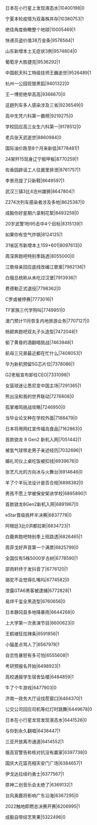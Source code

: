 日本在小行星上发现液态水|10400198|0

宁夏本轮疫情为双毒株并存|10380753|1

绝佳角度俯瞰整个地球|10005469|1

快递员盗价值38万金条|9576564|1

山东新增本土无症状3例|9574804|0

葡萄牙大胜捷克|9536292|1

中国航天科工特级技师王巍逝世|9526489|1

杭州一公园现银黑狐|9401322|0

王一博拒绝举高高|9366670|0

这趟列车多人感染涉及三省|9236549|0

高中生凭六科第一霸榜|9219275|0

学校回应高三女生六科第一|9178512|0

老兵张天武逝世|8860984|0

国际油价跌至8个月来新低|8778481|1

24架歼15现身辽宁舰甲板|8770259|1

佐香园辟谣工人往酱里排泄|8761757|1

李景亮提了只新鞋|8649597|1

武汉三镇3比4沧州雄狮|8647804|1

Z274次列车感染者涉及多地|8625387|0

成毅你好星期六录制花絮|8493259|0

20岁武警1秒95击中4个目标|8315139|1

如果你有空气炸锅|8124125|1

31省区市新增本土159+601|8097613|0

周深奔跑吧特别季路透|8055000|0

江歌母亲回应底线改编江歌案|7982136|1

白俄总统称从未吃过汉堡|7913936|1

费德勒正式退役|7798362|0

C罗或被停赛|7773016|1

TF家族三代学狗叫|7749951|0

澳门预计11月恢复内地旅游业务|7707127|0

杨颖奔跑吧双丸子头造型|7472048|1

偷了黄昏的酒翻唱挑战|7463948|1

航母三兄弟最近都在忙什么|7408053|1

华为新机预留5G芯片位|7378086|1

G2老板宣布卸任CEO|7331098|1

女篮球迷让悉尼变中国主场|7291365|1

熊出没和我的世界联动|7276808|0

孤掌难鸣挑战攻略|7246950|0

当毕业论文种在学校外面|7188479|0

日本将用网红宣传福岛食品|7162863|0

首款骁龙 8 Gen2 新机入网|7051442|1

被氢气球带走男子亲述经历|7032696|1

婚礼司仪上桌吃饭被扣钱|6939676|0

张艺凡光的方向冰与火舞台|6914646|0

羊了个羊玩法设计是否合规|6898382|0

男孩不愿上学被保安架进学校|6895890|1

首款骁龙8Gen2新机入网|6891967|0

eStar晋级挑杯半决赛|6837778|0

阿根廷3比0洪都拉斯|6834723|1

白鹿奔跑吧特别季上班路透|6826465|1

周菲戈好声音第一个满票|6825799|0

全国仅有5株5000岁古树|6778590|1

邵雨轩终于发抖音了|6776120|1

骆驼不会觉得扎嘴吗|6774582|0

泄露GTA6黑客被逮捕|6772828|1

易烊千玺全黑造型|6760656|0

日本静冈县多地降暴雨|6644268|0

上大学第一次表演节目|6600623|0

王鹤棣狂炫辣条|6591856|1

小猫差点骂人了|6567978|1

自恋性暴怒有多可怕|6555608|1

考研预报名开始|6498923|1

高校通报学生宿舍坠楼|6484859|1

牛了个牛游戏|6477903|0

济南一政务大厅设找茬窗口|6464370|1

公交公司回应司机等红灯时跳舞|6449678|0

日本在小行星龙宫发现液态水|6441526|0

与你到永久翻唱|6438447|1

三亚开放离市通道|6414552|1

俄高官警告称核对抗没有赢家|6397738|0

国庆大花篮亮相天安门广场|6384657|1

伊戈达拉续约勇士|6377567|1

原神二创音乐会太绝了|6369132|1

台风奥鹿将影响广东沿海|6367295|0

2022触地即燃总决赛开赛|6206995|1

成毅自带综艺笑果|5322496|0

